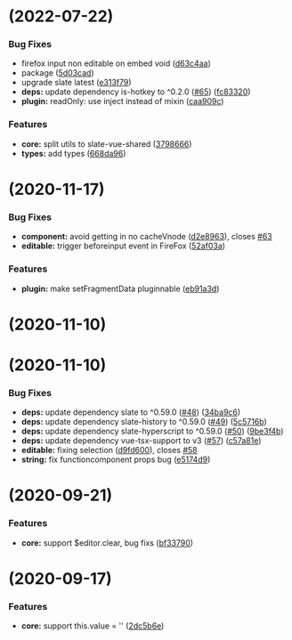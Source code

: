 # [](https://github.com/Kessel-Media/slate-vue/compare/v0.2.0...v) (2022-07-22)


### Bug Fixes

* firefox input non editable on embed void ([d63c4aa](https://github.com/Kessel-Media/slate-vue/commit/d63c4aa383f8231b95c91e94737f2d8b39702e3f))
* package ([5d03cad](https://github.com/Kessel-Media/slate-vue/commit/5d03cad74ce0cc519eb3fbadd5c89c476322288c))
* upgrade slate latest ([e313f79](https://github.com/Kessel-Media/slate-vue/commit/e313f799d03c9dc0a14167b0c90c6c4c593bf3e8))
* **deps:** update dependency is-hotkey to ^0.2.0 ([#65](https://github.com/Kessel-Media/slate-vue/issues/65)) ([fc83320](https://github.com/Kessel-Media/slate-vue/commit/fc8332049e5c926f86ab6bacc14f50773e53f211))
* **plugin:** readOnly: use inject instead of mixin ([caa909c](https://github.com/Kessel-Media/slate-vue/commit/caa909cc75c9ac8260ce3f1c1b12c27f4c4c254c))


### Features

* **core:** split utils to slate-vue-shared ([3798666](https://github.com/Kessel-Media/slate-vue/commit/3798666ad119bbb6b750b2d70635c19bb3cd0868))
* **types:** add types ([668da96](https://github.com/Kessel-Media/slate-vue/commit/668da96ccef2d6f57793a996b2e2dc86846264e0))



# [](https://github.com/marsprince/slate-vue/compare/v0.1.9...v) (2020-11-17)


### Bug Fixes

* **component:** avoid getting in no cacheVnode ([d2e8963](https://github.com/marsprince/slate-vue/commit/d2e8963e649bf13efcbac6a67317c8d879d1c32e)), closes [#63](https://github.com/marsprince/slate-vue/issues/63)
* **editable:** trigger beforeinput event in FireFox ([52af03a](https://github.com/marsprince/slate-vue/commit/52af03a2416472baca4f636b0cf6a9ffa0101b16))


### Features

* **plugin:** make setFragmentData pluginnable ([eb91a3d](https://github.com/marsprince/slate-vue/commit/eb91a3d916c15ead8ceb5692a0fefe39147e8faa))



# [](https://github.com/marsprince/slate-vue/compare/v0.1.8...v) (2020-11-10)



# [](https://github.com/marsprince/slate-vue/compare/v0.1.7...v) (2020-11-10)


### Bug Fixes

* **deps:** update dependency slate to ^0.59.0 ([#48](https://github.com/marsprince/slate-vue/issues/48)) ([34ba9c6](https://github.com/marsprince/slate-vue/commit/34ba9c66b256bceb20053ca3fbdea2016cee524e))
* **deps:** update dependency slate-history to ^0.59.0 ([#49](https://github.com/marsprince/slate-vue/issues/49)) ([5c5716b](https://github.com/marsprince/slate-vue/commit/5c5716bf65978bc20077ba3cda0dc443b96c9883))
* **deps:** update dependency slate-hyperscript to ^0.59.0 ([#50](https://github.com/marsprince/slate-vue/issues/50)) ([9be3f4b](https://github.com/marsprince/slate-vue/commit/9be3f4bc1fd3bd9ae020a7c94af0cd99897dafe8))
* **deps:** update dependency vue-tsx-support to v3 ([#57](https://github.com/marsprince/slate-vue/issues/57)) ([c57a81e](https://github.com/marsprince/slate-vue/commit/c57a81ef699c60bb8d7ee5ae37b97a550138ec49))
* **editable:** fixing selection ([d9fd600](https://github.com/marsprince/slate-vue/commit/d9fd6008d56fcb3a66801f0e559d641c5d79134b)), closes [#58](https://github.com/marsprince/slate-vue/issues/58)
* **string:** fix functioncomponent props bug ([e5174d9](https://github.com/marsprince/slate-vue/commit/e5174d9ddfbc69eaf9a74872536e583edca6953d))



# [](https://github.com/marsprince/slate-vue/compare/v0.1.6...v) (2020-09-21)


### Features

* **core:** support $editor.clear, bug fixs ([bf33790](https://github.com/marsprince/slate-vue/commit/bf33790e87a38a15669181ea2575809743d90d62))



# [](https://github.com/marsprince/slate-vue/compare/v0.1.5...v) (2020-09-17)


### Features

* **core:** support this.value = '' ([2dc5b6e](https://github.com/marsprince/slate-vue/commit/2dc5b6e6bfbfae1b2a02f740701614dda45282c0))




